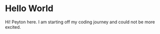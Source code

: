 # Hello World

Hi! Peyton here. I am starting off my coding journey and could not be more excited. 
